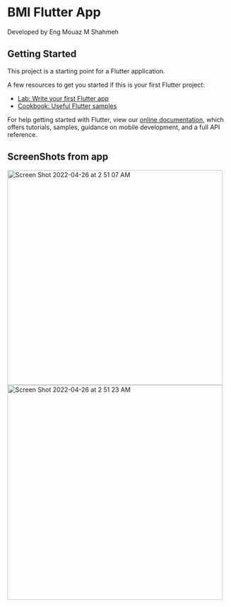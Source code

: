 # BMI Flutter App

Developed by Eng Mouaz M Shahmeh

## Getting Started

This project is a starting point for a Flutter application.

A few resources to get you started if this is your first Flutter project:

- [Lab: Write your first Flutter app](https://flutter.dev/docs/get-started/codelab)
- [Cookbook: Useful Flutter samples](https://flutter.dev/docs/cookbook)

For help getting started with Flutter, view our
[online documentation](https://flutter.dev/docs), which offers tutorials,
samples, guidance on mobile development, and a full API reference.

## ScreenShots from app

<img width="487" alt="Screen Shot 2022-04-26 at 2 51 07 AM" src="https://user-images.githubusercontent.com/86870601/165194280-6f254728-596d-4714-b4cd-071810736830.png">

<img width="487" alt="Screen Shot 2022-04-26 at 2 51 23 AM" src="https://user-images.githubusercontent.com/86870601/165194316-e7234a61-3549-45ec-a4f0-707382024515.png">
